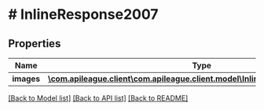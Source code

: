 # # InlineResponse2007

## Properties

Name | Type | Description | Notes
------------ | ------------- | ------------- | -------------
**images** | [**\com.apileague.client\com.apileague.client.model\InlineResponse2007Images[]**](InlineResponse2007Images.md) |  | [optional]

[[Back to Model list]](../../README.md#models) [[Back to API list]](../../README.md#endpoints) [[Back to README]](../../README.md)
